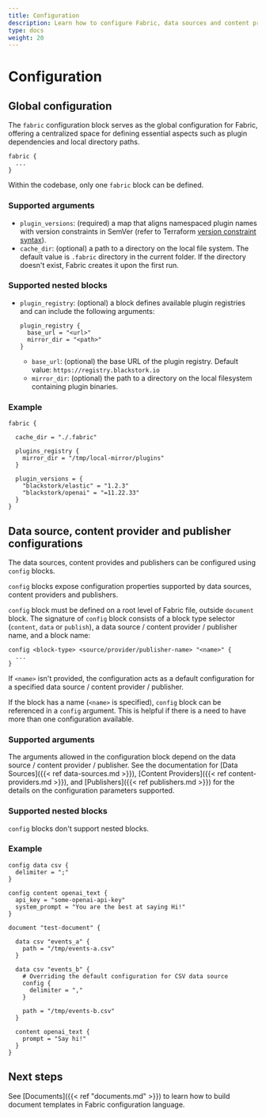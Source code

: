 ```yaml
---
title: Configuration
description: Learn how to configure Fabric, data sources and content providers.
type: docs
weight: 20
---
```


# Configuration

## Global configuration

The `fabric` configuration block serves as the global configuration for Fabric, offering a centralized space for defining essential aspects such as plugin dependencies and local directory paths.

```hcl
fabric {
  ...
}
```

Within the codebase, only one `fabric` block can be defined.

### Supported arguments

- `plugin_versions`: (required) a map that aligns namespaced plugin names with version constraints in SemVer (refer to Terraform [version constraint syntax](https://developer.hashicorp.com/terraform/language/expressions/version-constraints#version-constraint-syntax)).
- `cache_dir`: (optional) a path to a directory on the local file system. The default value is `.fabric` directory in the current folder. If the directory doesn't exist, Fabric creates it upon the first run.

### Supported nested blocks

- `plugin_registry`: (optional) a block defines available plugin registries and can include the following arguments:

  ```hcl
  plugin_registry {
    base_url = "<url>"
    mirror_dir = "<path>"
  }
  ```

  - `base_url`: (optional) the base URL of the plugin registry. Default value: `https://registry.blackstork.io`
  - `mirror_dir`: (optional) the path to a directory on the local filesystem containing plugin binaries.

### Example

```hcl
fabric {

  cache_dir = "./.fabric"

  plugins_registry {
    mirror_dir = "/tmp/local-mirror/plugins"
  }

  plugin_versions = {
    "blackstork/elastic" = "1.2.3"
    "blackstork/openai" = "=11.22.33"
  }
}
```

## Data source, content provider and publisher configurations

The data sources, content provides and publishers can be configured using `config` blocks.

`config` blocks expose configuration properties supported by data sources, content providers and
publishers.

`config` block must be defined on a root level of Fabric file, outside `document` block. The
signature of `config` block consists of a block type selector (`content`, `data` or `publish`), a
data source / content provider / publisher name, and a block name:

```hcl
config <block-type> <source/provider/publisher-name> "<name>" {
  ...
}
```

If `<name>` isn't provided, the configuration acts as a default configuration for a specified data
source / content provider / publisher.

If the block has a name (`<name>` is specified), `config` block can be referenced in a `config` argument.
This is helpful if there is a need to have more than one configuration available.

### Supported arguments

The arguments allowed in the configuration block depend on the data source / content provider / publisher. See the documentation for [Data Sources]({{< ref data-sources.md >}}), [Content Providers]({{< ref content-providers.md >}}), and [Publishers]({{< ref publishers.md >}}) for the details on the configuration parameters supported.

### Supported nested blocks

`config` blocks don't support nested blocks.

### Example

```hcl
config data csv {
  delimiter = ";"
}

config content openai_text {
  api_key = "some-openai-api-key"
  system_prompt = "You are the best at saying Hi!"
}

document "test-document" {

  data csv "events_a" {
    path = "/tmp/events-a.csv"
  }

  data csv "events_b" {
    # Overriding the default configuration for CSV data source
    config {
      delimiter = ","
    }

    path = "/tmp/events-b.csv"
  }

  content openai_text {
    prompt = "Say hi!"
  }
}
```

## Next steps

See [Documents]({{< ref "documents.md" >}}) to learn how to build document templates in Fabric configuration language.
